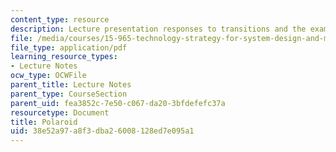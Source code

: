 ```yaml
---
content_type: resource
description: Lecture presentation responses to transitions and the example of Polaroid.
file: /media/courses/15-965-technology-strategy-for-system-design-and-management-spring-2009/38e52a97a8f3dba26008128ed7e095a1_MIT15_965S09_Lec09.pdf
file_type: application/pdf
learning_resource_types:
- Lecture Notes
ocw_type: OCWFile
parent_title: Lecture Notes
parent_type: CourseSection
parent_uid: fea3852c-7e50-c067-da20-3bfdefefc37a
resourcetype: Document
title: Polaroid
uid: 38e52a97-a8f3-dba2-6008-128ed7e095a1
---
```

